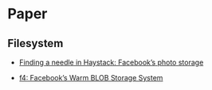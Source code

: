 # Paper

## Filesystem

- [Finding a needle in Haystack: Facebook’s photo storage](./filesystem/Haystack/)

- [f4: Facebook’s Warm BLOB Storage System](./filesystem/f4/)